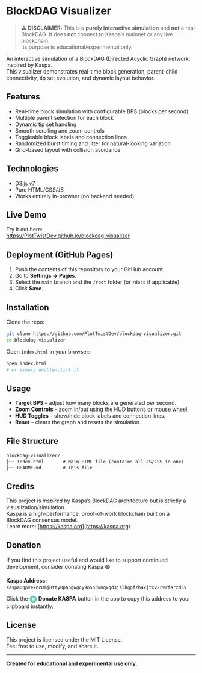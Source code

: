 # BlockDAG Visualizer

> **⚠️ DISCLAIMER:** This is a **purely interactive simulation** and **not** a real BlockDAG. It does **not** connect to Kaspa’s mainnet or any live blockchain.  
> Its purpose is educational/experimental only.

An interactive simulation of a BlockDAG (Directed Acyclic Graph) network, inspired by Kaspa.  
This visualizer demonstrates real-time block generation, parent-child connectivity, tip set evolution, and dynamic layout behavior.

## Features

- Real-time block simulation with configurable BPS (blocks per second)
- Multiple parent selection for each block
- Dynamic tip set handling
- Smooth scrolling and zoom controls
- Toggleable block labels and connection lines
- Randomized burst timing and jitter for natural-looking variation
- Grid-based layout with collision avoidance

## Technologies

- D3.js v7  
- Pure HTML/CSS/JS  
- Works entirely in-browser (no backend needed)

## Live Demo

Try it out here:  
https://PlotTwistDev.github.io/blockdag-visualizer

## Deployment (GitHub Pages)

1. Push the contents of this repository to your GitHub account.  
2. Go to **Settings → Pages**.  
3. Select the `main` branch and the `/root` folder (or `/docs` if applicable).  
4. Click **Save**.

## Installation

Clone the repo:

```bash
git clone https://github.com/PlotTwistDev/blockdag-visualizer.git
cd blockdag-visualizer
```

Open `index.html` in your browser:

```bash
open index.html
# or simply double-click it
```

## Usage

- **Target BPS** – adjust how many blocks are generated per second.  
- **Zoom Controls** – zoom in/out using the HUD buttons or mouse wheel.  
- **HUD Toggles** – show/hide block labels and connection lines.  
- **Reset** – clears the graph and resets the simulation.

## File Structure

```
blockdag-visualizer/
├── index.html       # Main HTML file (contains all JS/CSS in one)
├── README.md        # This file
```

## Credits

This project is *inspired* by Kaspa’s BlockDAG architecture but is strictly a visualization/simulation.  
Kaspa is a high-performance, proof-of-work blockchain built on a BlockDAG consensus model.  
Learn more: [https://kaspa.org](https://kaspa.org)

## Donation

If you find this project useful and would like to support continued development, consider donating Kaspa 🟢

**Kaspa Address:**  
`kaspa:qpvexnc0mj8tty8papgwgcy9n5n3wnqxgd3jslhggfzh4xjtxv2rvrfarzd5v`

Click the <img src="assets/kaspa-icon-32x32.png" alt="Kaspa" height="20" style="vertical-align:middle;"> **Donate KASPA** button in the app to copy this address to your clipboard instantly.



## License

This project is licensed under the MIT License.  
Feel free to use, modify, and share it.

---

**Created for educational and experimental use only.**
